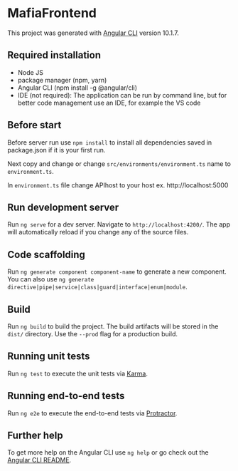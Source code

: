 # MafiaFrontend

This project was generated with [Angular CLI](https://github.com/angular/angular-cli) version 10.1.7.

## Required installation

- Node JS
- package manager (npm, yarn)
- Angular CLI (npm install -g @angular/cli)
- IDE (not required): The application can be run by command line, but for better code management use an IDE, for example the VS code

## Before start

Before server run use `npm install` to install all dependencies saved in package.json if it is your first run.

Next copy and change or change `src/environments/environment.ts` name to `environment.ts`. 

In `environment.ts` file change APIhost to your host ex. http://localhost:5000

## Run development server

Run `ng serve` for a dev server. Navigate to `http://localhost:4200/`. The app will automatically reload if you change any of the source files.

## Code scaffolding

Run `ng generate component component-name` to generate a new component. You can also use `ng generate directive|pipe|service|class|guard|interface|enum|module`.

## Build

Run `ng build` to build the project. The build artifacts will be stored in the `dist/` directory. Use the `--prod` flag for a production build.

## Running unit tests

Run `ng test` to execute the unit tests via [Karma](https://karma-runner.github.io).

## Running end-to-end tests

Run `ng e2e` to execute the end-to-end tests via [Protractor](http://www.protractortest.org/).

## Further help

To get more help on the Angular CLI use `ng help` or go check out the [Angular CLI README](https://github.com/angular/angular-cli/blob/master/README.md).
